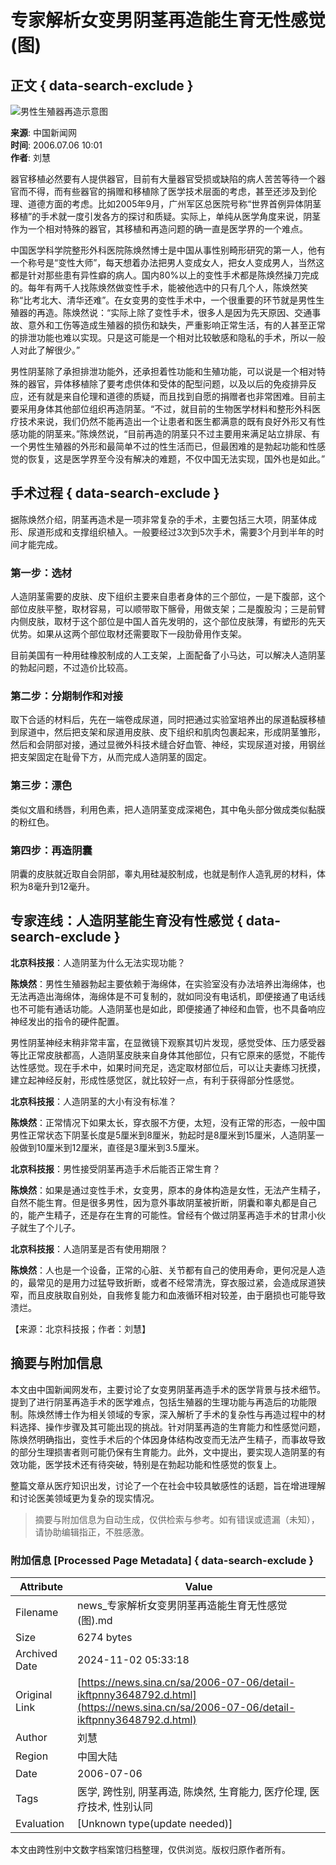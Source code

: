 # 专家解析女变男阴茎再造能生育无性感觉(图)

## 正文 { data-search-exclude }


![男性生殖器再造示意图](https://n.sinaimg.cn/sinakd10200/360/w180h180/20221208/9a5e-68863e2aa95fcb69c00720aa3d256d64.jpg)

**来源**: 中国新闻网  
**时间**: 2006.07.06 10:01  
**作者**: 刘慧  

器官移植必然要有人提供器官，目前有大量器官受损或缺陷的病人苦苦等待一个器官而不得，而有些器官的捐赠和移植除了医学技术层面的考虑，甚至还涉及到伦理、道德方面的考虑。比如2005年9月，广州军区总医院号称“世界首例异体阴茎移植”的手术就一度引发各方的探讨和质疑。实际上，单纯从医学角度来说，阴茎作为一个相对特殊的器官，其移植和再造问题的确一直是医学界的一个难点。

中国医学科学院整形外科医院陈焕然博士是中国从事性别畸形研究的第一人，他有一个称号是“变性大师”，每天想着办法把男人变成女人，把女人变成男人，当然这都是针对那些患有异性癖的病人。国内80%以上的变性手术都是陈焕然操刀完成的。每年有两千人找陈焕然做变性手术，能被他选中的只有几个人，陈焕然笑称“比考北大、清华还难”。在女变男的变性手术中，一个很重要的环节就是男性生殖器的再造。陈焕然说：“实际上除了变性手术，很多人是因为先天原因、交通事故、意外和工伤等造成生殖器的损伤和缺失，严重影响正常生活，有的人甚至正常的排泄功能也难以实现。只是这可能是一个相对比较敏感和隐私的手术，所以一般人对此了解很少。”

男性阴茎除了承担排泄功能外，还承担着性功能和生殖功能，可以说是一个相对特殊的器官，异体移植除了要考虑供体和受体的配型问题，以及以后的免疫排异反应，还有就是来自伦理和道德的质疑，而且找到自愿的捐赠者也非常困难。目前主要采用身体其他部位组织再造阴茎。“不过，就目前的生物医学材料和整形外科医疗技术来说，我们仍然不能再造出一个让患者和医生都满意的既有良好外形又有性感功能的阴茎来。”陈焕然说，“目前再造的阴茎只不过主要用来满足站立排尿、有一个男性生殖器的外形和最简单不过的性生活而已，但最困难的是勃起功能和性感觉的恢复，这是医学界至今没有解决的难题，不仅中国无法实现，国外也是如此。”

## 手术过程 { data-search-exclude }

据陈焕然介绍，阴茎再造术是一项非常复杂的手术，主要包括三大项，阴茎体成形、尿道形成和支撑组织植入。一般要经过3次到5次手术，需要3个月到半年的时间才能完成。

### 第一步：选材

人造阴茎需要的皮肤、皮下组织主要来自患者身体的三个部位，一是下腹部，这个部位皮肤平整，取材容易，可以顺带取下髂骨，用做支架；二是腹股沟；三是前臂内侧皮肤，取材于这个部位是中国人首先发明的，这个部位皮肤薄，有塑形的先天优势。如果从这两个部位取材还需要取下一段肋骨用作支架。

目前美国有一种用硅橡胶制成的人工支架，上面配备了小马达，可以解决人造阴茎的勃起问题，不过造价比较高。

### 第二步：分期制作和对接

取下合适的材料后，先在一端卷成尿道，同时把通过实验室培养出的尿道黏膜移植到尿道中，然后把支架和尿道用皮肤、皮下组织和肌肉包裹起来，形成阴茎雏形，然后和会阴部对接，通过显微外科技术缝合好血管、神经，实现尿道对接，用钢丝把支架固定在耻骨下方，从而完成人造阴茎的固定。

### 第三步：漂色

类似文眉和绣唇，利用色素，把人造阴茎变成深褐色，其中龟头部分做成类似黏膜的粉红色。

### 第四步：再造阴囊

阴囊的皮肤就近取自会阴部，睾丸用硅凝胶制成，也就是制作人造乳房的材料，体积为8毫升到12毫升。

## 专家连线：人造阴茎能生育没有性感觉 { data-search-exclude }

**北京科技报**：人造阴茎为什么无法实现功能？

**陈焕然**：男性生殖器勃起主要依赖于海绵体，在实验室没有办法培养出海绵体，也无法再造出海绵体，海绵体是不可复制的，就如同没有电话机，即便接通了电话线也不可能有通话功能。人造阴茎也是如此，即便接通了神经和血管，也不具备响应神经发出的指令的硬件配置。

男性阴茎神经末稍非常丰富，在显微镜下观察其切片发现，感觉受体、压力感受器等比正常皮肤都高，人造阴茎皮肤来自身体其他部位，只有它原来的感觉，不能传达性感觉。现在手术中，如果时间充足，选定取材部位后，可以让夫妻练习抚摸，建立起神经反射，形成性感觉区，就比较好一点，有利于获得部分性感觉。

**北京科技报**：人造阴茎的大小有没有标准？

**陈焕然**：正常情况下如果太长，穿衣服不方便，太短，没有正常的形态，一般中国男性正常状态下阴茎长度是5厘米到8厘米，勃起时是8厘米到15厘米，人造阴茎一般做到10厘米到12厘米，直径是3厘米到3.5厘米。

**北京科技报**：男性接受阴茎再造手术后能否正常生育？

**陈焕然**：如果是通过变性手术，女变男，原本的身体构造是女性，无法产生精子，自然不能生育。但是很多男性，因为意外事故阴茎被折断，阴囊和睾丸都是自己的，能产生精子，还是存在生育的可能性。曾经有个做过阴茎再造手术的甘肃小伙子就生了个儿子。

**北京科技报**：人造阴茎是否有使用期限？

**陈焕然**：人也是一个设备，正常的心脏、关节都有自己的使用寿命，更何况是人造的，最常见的是用力过猛导致折断，或者不经常清洗，穿衣服过紧，会造成尿道狭窄，而且皮肤取自别处，自我修复能力和血液循环相对较差，由于磨损也可能导致溃烂。

【来源：北京科技报；作者：刘慧】


## 摘要与附加信息

<!-- tcd_abstract -->
本文由中国新闻网发布，主要讨论了女变男阴茎再造手术的医学背景与技术细节。提到了进行阴茎再造手术的医学难点，包括生殖器的生理功能与再造后的功能限制。陈焕然博士作为相关领域的专家，深入解析了手术的复杂性与再造过程中的材料选择、操作步骤及其可能出现的挑战。针对阴茎再造的生育能力和性感觉问题，陈焕然明确指出，变性手术后的个体因身体结构改变而无法产生精子，而事故导致的部分生理损害者则可能仍保有生育能力。此外，文中提出，要实现人造阴茎的有效功能，医学技术还有待突破，特别是在勃起功能和性感觉的恢复上。

整篇文章从医疗知识出发，讨论了一个在社会中较具敏感性的话题，旨在增进理解和讨论医美领域更为复杂的现实情况。
<!-- tcd_abstract_end -->

> 摘要与附加信息为自动生成，仅供检索与参考。如有错误或遗漏（未知），请协助编辑指正，不胜感激。

### 附加信息 [Processed Page Metadata] { data-search-exclude }

| Attribute       | Value                                  |
|-----------------|----------------------------------------|
| Filename        | news_专家解析女变男阴茎再造能生育无性感觉(图).md                             |
| Size            | 6274 bytes                           |
| Archived Date   | 2024-11-02 05:33:18                             |
| Original Link   | [https://news.sina.cn/sa/2006-07-06/detail-ikftpnny3648792.d.html](https://news.sina.cn/sa/2006-07-06/detail-ikftpnny3648792.d.html)                       |
| Author          | 刘慧                               |
| Region          | 中国大陆                               |
| Date            | 2006-07-06                                 |
| Tags            | 医学, 跨性别, 阴茎再造, 陈焕然, 生育能力, 医疗伦理, 医疗技术, 性别认同                                 |
| Evaluation            | [Unknown type(update needed)]                                 |
<!-- tcd_table_end -->

本文由跨性别中文数字档案馆归档整理，仅供浏览。版权归原作者所有。
